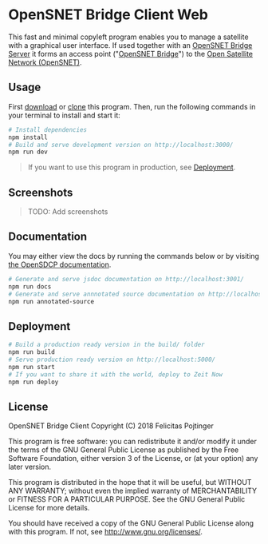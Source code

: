 # OpenSNET Bridge Client Web

This fast and minimal copyleft program enables you to manage a satellite with a graphical user interface. If used together with an [OpenSNET Bridge Server](https://opensdcp.github.io/network/bridge/server) it forms an access point ("[OpenSNET Bridge](https://opensdcp.github.io/network/bridge/)") to the [Open Satellite Network (OpenSNET)](https://opensdcp.github.io/network).

## Usage

First [download](https://github.com/opensdcp/opensnet-bridge-client/releases) or [clone](https://help.github.com/articles/cloning-a-repository/) this program. Then, run the following commands in your terminal to install and start it:

```bash
# Install dependencies
npm install
# Build and serve development version on http://localhost:3000/
npm run dev
```

> If you want to use this program in production, see [Deployment](#deployment).

## Screenshots

> TODO: Add screenshots

## Documentation

You may either view the docs by running the commands below or by visiting [the OpenSDCP documentation](https://opensdcp.github.io/network/docs).

```bash
# Generate and serve jsdoc documentation on http://localhost:3001/
npm run docs
# Generate and serve annnotated source documentation on http://localhost:3002/
npm run annotated-source
```

## Deployment

```bash
# Build a production ready version in the build/ folder
npm run build
# Serve production ready version on http://localhost:5000/
npm run start
# If you want to share it with the world, deploy to Zeit Now
npm run deploy
```

## License

OpenSNET Bridge Client Copyright (C) 2018 Felicitas Pojtinger

This program is free software: you can redistribute it and/or modify
it under the terms of the GNU General Public License as published by
the Free Software Foundation, either version 3 of the License, or
(at your option) any later version.

This program is distributed in the hope that it will be useful,
but WITHOUT ANY WARRANTY; without even the implied warranty of
MERCHANTABILITY or FITNESS FOR A PARTICULAR PURPOSE. See the
GNU General Public License for more details.

You should have received a copy of the GNU General Public License
along with this program. If not, see <http://www.gnu.org/licenses/>.
